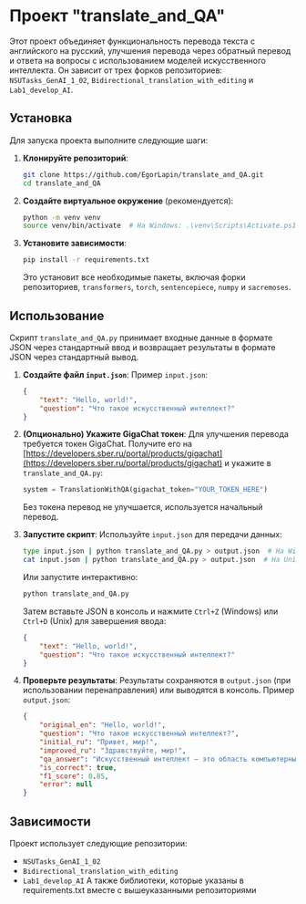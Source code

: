 # Проект "translate_and_QA"

Этот проект объединяет функциональность перевода текста с английского на русский, улучшения перевода через обратный перевод и ответа на вопросы с использованием моделей искусственного интеллекта. Он зависит от трех форков репозиториев: `NSUTasks_GenAI_1_02`, `Bidirectional_translation_with_editing` и `Lab1_develop_AI`.

## Установка

Для запуска проекта выполните следующие шаги:

1. **Клонируйте репозиторий**:
   ```bash
   git clone https://github.com/EgorLapin/translate_and_QA.git
   cd translate_and_QA
   ```

2. **Создайте виртуальное окружение** (рекомендуется):
   ```bash
   python -m venv venv
   source venv/bin/activate  # На Windows: .\venv\Scripts\Activate.ps1
   ```

3. **Установите зависимости**:
   ```bash
   pip install -r requirements.txt
   ```
   Это установит все необходимые пакеты, включая форки репозиториев, `transformers`, `torch`, `sentencepiece`, `numpy` и `sacremoses`.

## Использование

Скрипт `translate_and_QA.py` принимает входные данные в формате JSON через стандартный ввод и возвращает результаты в формате JSON через стандартный вывод.

1. **Создайте файл `input.json`**:
   Пример `input.json`:
   ```json
   {
       "text": "Hello, world!",
       "question": "Что такое искусственный интеллект?"
   }
   ```

2. **(Опционально) Укажите GigaChat токен**:
   Для улучшения перевода требуется токен GigaChat. Получите его на [https://developers.sber.ru/portal/products/gigachat](https://developers.sber.ru/portal/products/gigachat) и укажите в `translate_and_QA.py`:
   ```python
   system = TranslationWithQA(gigachat_token="YOUR_TOKEN_HERE")
   ```
   Без токена перевод не улучшается, используется начальный перевод.

3. **Запустите скрипт**:
   Используйте `input.json` для передачи данных:
   ```bash
   type input.json | python translate_and_QA.py > output.json  # На Windows
   cat input.json | python translate_and_QA.py > output.json  # На Unix
   ```
   Или запустите интерактивно:
   ```bash
   python translate_and_QA.py
   ```
   Затем вставьте JSON в консоль и нажмите `Ctrl+Z` (Windows) или `Ctrl+D` (Unix) для завершения ввода:
   ```json
   {
       "text": "Hello, world!",
       "question": "Что такое искусственный интеллект?"
   }
   ```

4. **Проверьте результаты**:
   Результаты сохраняются в `output.json` (при использовании перенаправления) или выводятся в консоль. Пример `output.json`:
   ```json
   {
       "original_en": "Hello, world!",
       "question": "Что такое искусственный интеллект?",
       "initial_ru": "Привет, мир!",
       "improved_ru": "Здравствуйте, мир!",
       "qa_answer": "Искусственный интеллект — это область компьютерных наук, которая занимается созданием систем, способных выполнять задачи, требующие человеческого интеллекта, такие как обучение, принятие решений и обработка естественного языка.",
       "is_correct": true,
       "f1_score": 0.85,
       "error": null
   }
   ```

## Зависимости

Проект использует следующие репозитории:
- `NSUTasks_GenAI_1_02`
- `Bidirectional_translation_with_editing`
- `Lab1_develop_AI`
А также библиотеки, которые указаны в requirements.txt вместе с вышеуказанными репозиториями